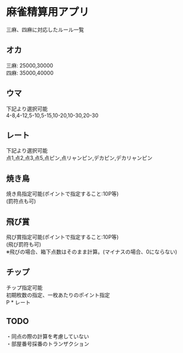 # 麻雀精算用アプリ

三麻、四麻に対応したルール一覧

## オカ

三麻: 25000,30000  
四麻: 35000,40000

## ウマ

下記より選択可能  
4-8,4-12,5-10,5-15,10-20,10-30,20-30

## レート

下記より選択可能  
点1,点2,点3,点5,点ピン,点リャンピン,デカピン,デカリャンピン

## 焼き鳥

焼き鳥指定可能(ポイントで指定すること:10P等)  
(罰符点も可)

## 飛び賞

飛び賞指定可能(ポイントで指定すること:10P等)  
(飛び罰符も可)  
※飛びの場合、箱下点数はそのまま計算。(マイナスの場合、0にならない)

## チップ

チップ指定可能  
初期枚数の指定、一枚あたりのポイント指定  
P * レート

## TODO

・同点の際の計算を考慮していない  
・部屋番号採番のトランザクション
